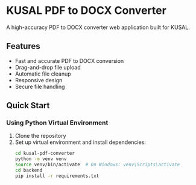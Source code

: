 # KUSAL PDF to DOCX Converter

A high-accuracy PDF to DOCX converter web application built for KUSAL.

## Features
- Fast and accurate PDF to DOCX conversion
- Drag-and-drop file upload
- Automatic file cleanup
- Responsive design
- Secure file handling

## Quick Start

### Using Python Virtual Environment

1. Clone the repository
2. Set up virtual environment and install dependencies:
   ```bash
   cd kusal-pdf-converter
   python -m venv venv
   source venv/bin/activate  # On Windows: venv\Scripts\activate
   cd backend
   pip install -r requirements.txt